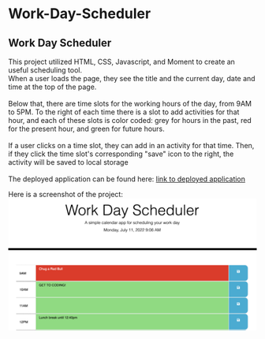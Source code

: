# Work-Day-Scheduler

## Work Day Scheduler
This project utilized HTML, CSS, Javascript, and Moment to create an useful scheduling tool.<br>
When a user loads the page, they see the title and the current day, date and time at the top of the page.<br>
<br>
Below that, there are time slots for the working hours of the day, from 9AM to 5PM. To the right of each time there is a slot to add activities for that hour, and each of these slots is color coded: grey for hours in the past, red for the present hour, and green for future hours.<br>
<br>
If a user clicks on a time slot, they can add in an activity for that time. Then, if they click the time slot's corresponding "save" icon to the right, the activity will be saved to local storage<br>
<br>
The deployed application can be found here: [link to deployed application](https://okapikid.github.io/Work-day-scheduler/)

Here is a screenshot of the project: ![Work Day Scheduler with a few time slots filled in](./Assets/Images/Screen%20shot.png)

